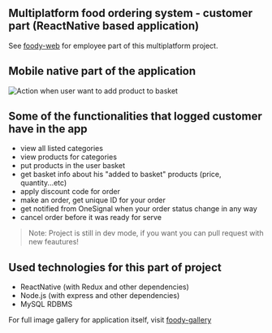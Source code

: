 ## Multiplatform food ordering system - customer part (ReactNative based application)
See [foody-web](https://github.com/tesmanovicD/foody-web) for employee part of this multiplatform project.

## Mobile native part of the application
![Action when user want to add product to basket](https://i.imgur.com/bLqaJVu.png)

## Some of the functionalities that logged customer have in the app
* view all listed categories 
* view products for categories
* put products in the user basket
* get basket info about his "added to basket" products (price, quantity...etc)
* apply discount code for order
* make an order, get unique ID for your order
* get notified from OneSignal when your order status change in any way
* cancel order before it was ready for serve

>Note: Project is still in dev mode, if you want you can pull request with new feautures!

## Used technologies for this part of project
* ReactNative (with Redux and other dependencies)
* Node.js (with express and other dependencies)
* MySQL RDBMS 

For full image gallery for application itself, visit [foody-gallery](https://imgur.com/a/UalQIek)
